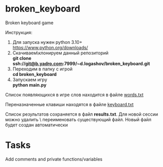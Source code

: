 # broken_keyboard
Broken keyboard game

Инструкция:
1. Для запуска нужен python 3.10+  
https://www.python.org/downloads/
2. Скачиваем\клонируем данный репозиторий  
**git clone ssh://git@b.yadro.com:7999/~d.logashov/broken_keyboard.git**
3. Переходим в папку с игрой  
**cd broken_keyboard**
4. Запускаем игру  
**python main.py**

Список появляющихся в игре слов находится в файле [words.txt](words.txt)

Переназначенные клавиши находятся в файле [keyboard.txt](keyboard.txt)

Список результатов сохраняется в файл **results.txt**. Для новой сессии можно удалить \ переименовать существующий файл. Новый файл будет создан автоматически

# Tasks
Add comments and private functions/variables
